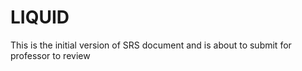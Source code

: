 # LIQUID

This is the initial version of SRS document and is about to submit for professor to review
